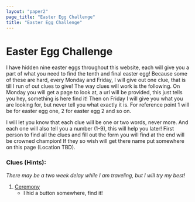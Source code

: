 ```yaml
---
layout: "paper2"
page_title: "Easter Egg Challenge"
title: "Easter Egg Challenge"
---
```


# Easter Egg Challenge

I have hidden nine easter eggs throughout this website, each will give you a part of what you need to find the tenth and final easter egg! Because some of these are hard, every Monday and Friday, I will give out one clue, that is till I run of out clues to give! The way clues will work is the following. On Monday you will get a page to look at, a url will be provided, this just tells you hey, something is here find it! Then on Friday I will give you what you are looking for, but never tell you what exactly it is. For reference point 1 will be for easter egg one, 2 for easter egg 2 and so on.

I will let you know that each clue will be one or two words, never more. And each one will also tell you a number (1-9), this will help you later! First person to find all the clues and fill out the form you will find at the end will be crowned champion! If they so wish will get there name put somewhere on this page (Location TBD).

### Clues (Hints): 
<i>There may be a two week delay while I am traveling, but I will try my best!</i>

1. <a href="/ceremony">Ceremony</a>
   - I hid a button somewhere, find it!